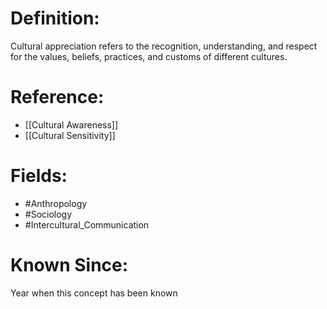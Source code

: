 

# Definition:
Cultural appreciation refers to the recognition, understanding, and respect for the values, beliefs, practices, and customs of different cultures.

# Reference:
- [[Cultural Awareness]]
- [[Cultural Sensitivity]]

# Fields: 
- #Anthropology
- #Sociology
- #Intercultural_Communication

# Known Since:
Year when this concept has been known

